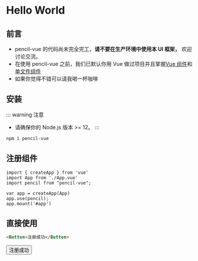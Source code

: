 <script setup>
  import sponsorship from './sponsorship.vue'
</script>

# Hello World

## 前言

- pencil-vue 的代码尚未完全完工，**请不要在生产环境中使用本 UI 框架，** 欢迎讨论交流。
- 在使用 pencil-vue 之前，我们已默认你用 Vue 做过项目并且掌握[Vue 组件](https://cn.vuejs.org/v2/guide/components.html)和[单文件组件](https://cn.vuejs.org/v2/guide/single-file-components.html)
- 如果你觉得不错<sponsorship>可以请我喝一杯咖啡</sponsorship>

## 安装

::: warning 注意

- 请确保你的 Node.js 版本 >= 12。
  :::

```bash
npm i pencil-vue
```

## 注册组件

```javascript{3,6}
import { createApp } from 'vue'
import App from './App.vue'
import pencil from "pencil-vue";

var app = createApp(App)
app.use(pencil);
app.mount('#app')
```

## 直接使用
```html
<Button>注册成功</Button>
```
<Button>注册成功</Button>
